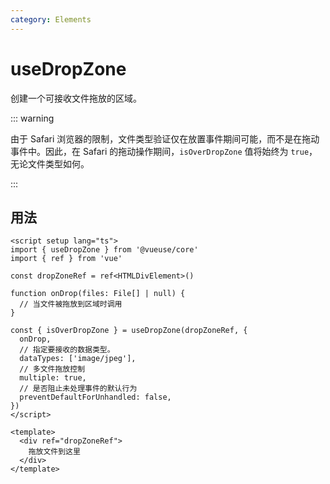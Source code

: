 ```yaml
---
category: Elements
---
```


# useDropZone

创建一个可接收文件拖放的区域。

::: warning

由于 Safari 浏览器的限制，文件类型验证仅在放置事件期间可能，而不是在拖动事件中。因此，在 Safari 的拖动操作期间，`isOverDropZone` 值将始终为 `true`，无论文件类型如何。

:::

## 用法

```vue
<script setup lang="ts">
import { useDropZone } from '@vueuse/core'
import { ref } from 'vue'

const dropZoneRef = ref<HTMLDivElement>()

function onDrop(files: File[] | null) {
  // 当文件被拖放到区域时调用
}

const { isOverDropZone } = useDropZone(dropZoneRef, {
  onDrop,
  // 指定要接收的数据类型。
  dataTypes: ['image/jpeg'],
  // 多文件拖放控制
  multiple: true,
  // 是否阻止未处理事件的默认行为
  preventDefaultForUnhandled: false,
})
</script>

<template>
  <div ref="dropZoneRef">
    拖放文件到这里
  </div>
</template>
```
